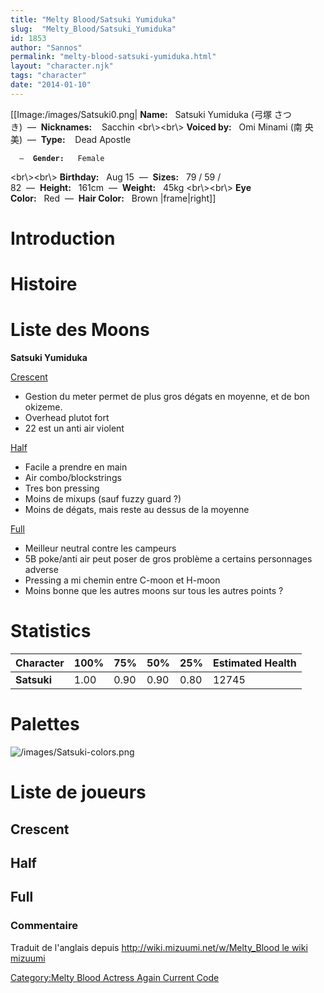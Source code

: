 ```yaml
---
title: "Melty Blood/Satsuki Yumiduka"
slug:  "Melty_Blood/Satsuki_Yumiduka"
id: 1853
author: "Sannos"
permalink: "melty-blood-satsuki-yumiduka.html"
layout: "character.njk"
tags: "character"
date: "2014-01-10"
---
```


\[\[Image:/images/Satsuki0.png\| **Name:**   Satsuki Yumiduka (弓塚
さつき)  —  **Nicknames:**    Sacchin \<br\\\>\<br\\\> **Voiced
by:**   Omi Minami (南 央美)  —  **Type:**    Dead Apostle

`  —  `**`Gender:`**`   Female`

\<br\\\>\<br\\\> **Birthday:**   Aug 15  —  **Sizes:**   79 / 59 /
82  —  **Height:**   161cm  —  **Weight:**   45kg \<br\\\>\<br\\\> **Eye
Color:**   Red  —  **Hair Color:**   Brown \|frame\|right\]\]

# Introduction

# Histoire

# Liste des Moons

**Satsuki Yumiduka**

[Crescent](Melty_Blood/Satsuki_Yumiduka/Crescent_Moon "wikilink")  
- Gestion du meter permet de plus gros dégats en moyenne, et de bon
okizeme.  
- Overhead plutot fort  
- 22 est un anti air violent

[Half](Melty_Blood/Satsuki_Yumiduka/Half_Moon "wikilink")  
- Facile a prendre en main  
- Air combo/blockstrings  
- Tres bon pressing  
- Moins de mixups (sauf fuzzy guard ?)  
- Moins de dégats, mais reste au dessus de la moyenne

[Full](Melty_Blood/Satsuki_Yumiduka/Full_Moon "wikilink")  
- Meilleur neutral contre les campeurs  
- 5B poke/anti air peut poser de gros problème a certains personnages
adverse  
- Pressing a mi chemin entre C-moon et H-moon  
- Moins bonne que les autres moons sur tous les autres points ?

# Statistics

| Character   | 100% | 75%  | 50%  | 25%  | Estimated Health |
|-------------|------|------|------|------|------------------|
| **Satsuki** | 1.00 | 0.90 | 0.90 | 0.80 | 12745            |

# Palettes

![](/images/Satsuki-colors.png "/images/Satsuki-colors.png")

# Liste de joueurs

## Crescent

## Half

## Full

### Commentaire

Traduit de l'anglais depuis [http://wiki.mizuumi.net/w/Melty_Blood le
wiki
mizuumi](http://wiki.mizuumi.net/w/Melty_Blood_le_wiki_mizuumi "wikilink")

[Category:Melty Blood Actress Again Current
Code](Category:Melty_Blood_Actress_Again_Current_Code "wikilink")
